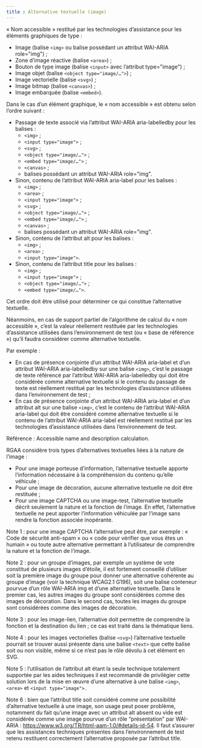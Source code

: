 ```yaml
---
title : Alternative textuelle (image)
---
```





« Nom accessible » restitué par les technologies d’assistance pour les éléments graphiques de type :
* Image (balise `<img>` ou balise possédant un attribut WAI-ARIA role="img") ;
* Zone d’image réactive (balise `<area>`) ;
* Bouton de type image (balise `<input>` avec l’attribut type="image") ;
* Image objet (balise `<object type="image/…">`) ;
* Image vectorielle (balise `<svg>`) ;
* Image bitmap (balise `<canvas>`) ;
* Image embarquée (balise `<embed>`).

Dans le cas d’un élément graphique, le « nom accessible » est obtenu selon l’ordre suivant :

* Passage de texte associé via l’attribut WAI-ARIA aria-labelledby pour les balises :
    * `<img>` ;
    * `<input type="image">` ;
    * `<svg>` ;
    * `<object type="image/…">` ;
    * `<embed type="image/…">` ;
    * `<canvas>` ;
    * balises possédant un attribut WAI-ARIA role="img".
* Sinon, contenu de l’attribut WAI-ARIA aria-label pour les balises :
    * `<img>` ;
    * `<area>` ;
    * `<input type="image">` ;
    * `<svg>` ;
    * `<object type="image/…">` ;
    * `<embed type="image/…">` ;
    * `<canvas>` ;
    * balises possédant un attribut WAI-ARIA role="img".
* Sinon, contenu de l’attribut alt pour les balises :
    * `<img>` ;
    * `<area>` ;
    * `<input type="image">`.
* Sinon, contenu de l’attribut title pour les balises :
    * `<img>` ;
    * `<input type="image">` ;
    * `<object type="image/…">` ;
    * `<embed type="image/…">`.

Cet ordre doit être utilisé pour déterminer ce qui constitue l’alternative textuelle.

Néanmoins, en cas de support partiel de l’algorithme de calcul du « nom accessible », c’est la valeur réellement restituée par les technologies d’assistance utilisées dans l’environnement de test (ou « base de référence ») qu’il faudra considérer comme alternative textuelle.

Par exemple :
* En cas de présence conjointe d’un attribut WAI-ARIA aria-label et d’un attribut WAI-ARIA aria-labelledby sur une balise `<img>`, c’est le passage de texte référencé par l’attribut WAI-ARIA aria-labelledby qui doit être considérée comme alternative textuelle si le contenu du passage de texte est réellement restitué par les technologies d’assistance utilisées dans l’environnement de test ;
* En cas de présence conjointe d’un attribut WAI-ARIA aria-label et d’un attribut alt sur une balise `<img>`, c’est le contenu de l’attribut WAI-ARIA aria-label qui doit être considéré comme alternative textuelle si le contenu de l’attribut WAI-ARIA aria-label est réellement restitué par les technologies d’assistance utilisées dans l’environnement de test.

Référence : Accessible name and description calculation.

RGAA considère trois types d’alternatives textuelles liées à la nature de l’image :
* Pour une image porteuse d’information, l’alternative textuelle apporte l’information nécessaire à la compréhension du contenu qu’elle véhicule ;
* Pour une image de décoration, aucune alternative textuelle ne doit être restituée ;
* Pour une image CAPTCHA ou une image-test, l’alternative textuelle décrit seulement la nature et la fonction de l’image. En effet, l’alternative textuelle ne peut apporter l’information véhiculée par l’image sans rendre la fonction associée inopérante.

Note 1 : pour une image CAPTCHA l’alternative peut être, par exemple : « Code de sécurité anti-spam » ou « code pour vérifier que vous êtes un humain » ou toute autre alternative permettant à l’utilisateur de comprendre la nature et la fonction de l’image.

Note 2 : pour un groupe d’images, par exemple un système de vote constitué de plusieurs images d’étoile, il est fortement conseillé d’utiliser soit la première image du groupe pour donner une alternative cohérente au groupe d’image (voir la technique WCAG2.1 G196), soit une balise conteneur pourvue d’un rôle WAI-ARIA img et d’une alternative textuelle. Dans le premier cas, les autres images du groupe sont considérées comme des images de décoration. Dans le second cas, toutes les images du groupe sont considérées comme des images de décoration.

Note 3 : pour les image-lien, l’alternative doit permettre de comprendre la fonction et la destination du lien ; ce cas est traité dans la thématique liens.

Note 4 : pour les images vectorielles (balise `<svg>`) l’alternative textuelle pourrait se trouver aussi présente dans une balise `<text>` que cette balise soit ou non visible, même si ce n’est pas le rôle dévolu à cet élément en SVG.

Note 5 : l’utilisation de l’attribut alt étant la seule technique totalement supportée par les aides techniques il est recommandé de privilégier cette solution lors de la mise en œuvre d’une alternative à une balise `<img>`, `<area>` et `<input type="image">`.

Note 6 : bien que l’attribut title soit considéré comme une possibilité d’alternative textuelle à une image, son usage peut poser problème, notamment du fait qu’une image avec un attribut alt absent ou vide est considérée comme une image pourvue d’un rôle “présentation” par WAI-ARIA : https://www.w3.org/TR/html-aam-1.0/#details-id-54. Il faut s’assurer que les assistances techniques présentes dans l’environnement de test retenu restituent correctement l’alternative proposée par l’attribut title.